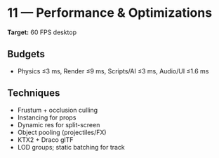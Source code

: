 # 11 — Performance & Optimizations
**Target:** 60 FPS desktop

## Budgets
- Physics ≤3 ms, Render ≤9 ms, Scripts/AI ≤3 ms, Audio/UI ≤1.6 ms

## Techniques
- Frustum + occlusion culling
- Instancing for props
- Dynamic res for split-screen
- Object pooling (projectiles/FX)
- KTX2 + Draco glTF
- LOD groups; static batching for track
